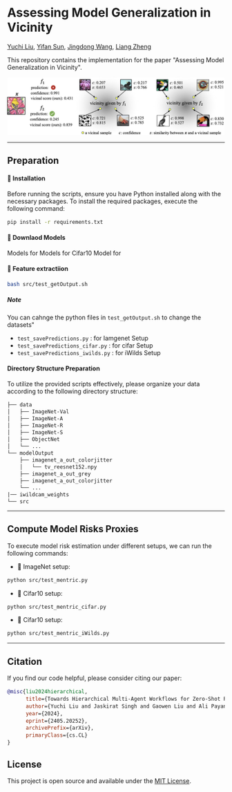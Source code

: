 # Assessing Model Generalization in Vicinity

 [Yuchi Liu](https://liuyvchi.github.io/), [Yifan Sun](https://yifansun-reid.github.io/), [Jingdong Wang](https://jingdongwang2017.github.io/), [Liang Zheng](https://zheng-lab.cecs.anu.edu.au)

This repository contains the implementation for the paper "Assessing Model Generalization in Vicinity".



![Figure 1](./figs/fig1.png)

---

## Preparation



#### :wrench: Installation

Before running the scripts, ensure you have Python installed along with the necessary packages. To install the required packages, execute the following command:

```bash
pip install -r requirements.txt
```

#### :wrench:  Downlaod Models

Models for 
Models for Cifar10
Model for 

#### :wrench:  Feature extractiion

```bash
bash src/test_getOutput.sh
```

##### Note

You can cahnge the python files in `test_getOutput.sh` to change the datasets"
- `test_savePredictions.py` : for Iamgenet Setup
- `test_savePredictions_cifar.py` : for cifar Setup
- `test_savePredictions_iwilds.py` : for iWilds Setup
  


#### Directory Structure Preparation

To utilize the provided scripts effectively, please organize your data according to the following directory structure:

```
├── data
│   ├── ImageNet-Val
│   ├── ImageNet-A
│   ├── ImageNet-R
│   ├── ImageNet-S
│   ├── ObjectNet
│   └── ...
└── modelOutput
    ├── imagenet_a_out_colorjitter
    │   └── tv_reesnet152.npy
    ├── imagenet_a_out_grey
    ├── imagenet_a_out_colorjitter
    └── ...
|── iwildcam_weights
└── src
```


---


## Compute Model Risks Proxies


To execute model risk estimation under different setups, we can run the following commands:

- :wrench: ImageNet setup:
```bash
python src/test_mentric.py
```

- :wrench: Cifar10 setup:
```bash
python src/test_mentric_cifar.py
```

- :wrench: Cifar10 setup:
```bash
python src/test_mentric_iWilds.py
```



---

## Citation
If you find our code helpful, please consider citing our paper:

```bibtex
@misc{liu2024hierarchical,
      title={Towards Hierarchical Multi-Agent Workflows for Zero-Shot Prompt Optimization}, 
      author={Yuchi Liu and Jaskirat Singh and Gaowen Liu and Ali Payani and Liang Zheng},
      year={2024},
      eprint={2405.20252},
      archivePrefix={arXiv},
      primaryClass={cs.CL}
}
```

## License

This project is open source and available under the [MIT License](LICENSE.md).

